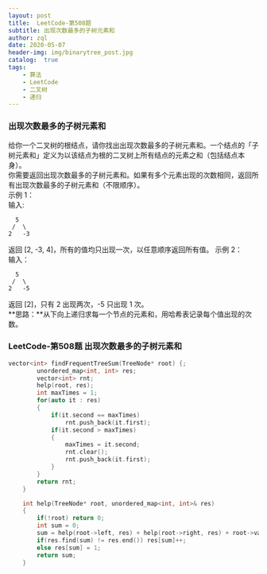```yaml
---
layout: post
title:  LeetCode-第508题
subtitle: 出现次数最多的子树元素和
author: zql
date: 2020-05-07
header-img: img/binarytree_post.jpg
catalog:  true
tags:
    - 算法
    - LeetCode
    - 二叉树
    - 递归
---
```

### 出现次数最多的子树元素和
给你一个二叉树的根结点，请你找出出现次数最多的子树元素和。一个结点的「子树元素和」定义为以该结点为根的二叉树上所有结点的元素之和（包括结点本身）。  
你需要返回出现次数最多的子树元素和。如果有多个元素出现的次数相同，返回所有出现次数最多的子树元素和（不限顺序）。  
示例 1：  
输入:  
```
  5
 /  \
2   -3
```
返回 [2, -3, 4]，所有的值均只出现一次，以任意顺序返回所有值。
示例 2：  
输入：  
```
  5
 /  \
2   -5
```
返回 [2]，只有 2 出现两次，-5 只出现 1 次。  
**思路：**从下向上递归求每一个节点的元素和，用哈希表记录每个值出现的次数。  
### LeetCode-第508题  出现次数最多的子树元素和  

```c++
vector<int> findFrequentTreeSum(TreeNode* root) {;
        unordered_map<int, int> res;
        vector<int> rnt;
        help(root, res);
        int maxTimes = 1;
        for(auto it : res)
        {
            if(it.second == maxTimes)
                rnt.push_back(it.first);
            if(it.second > maxTimes)
            {
                maxTimes = it.second;
                rnt.clear();
                rnt.push_back(it.first);
            }
        }
        return rnt;
    }

    int help(TreeNode* root, unordered_map<int, int>& res)
    { 
        if(!root) return 0;
        int sum = 0;
        sum = help(root->left, res) + help(root->right, res) + root->val;
        if(res.find(sum) != res.end()) res[sum]++;
        else res[sum] = 1;
        return sum;
    }
```
